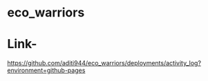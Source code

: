 # eco_warriors
# Link- 
https://github.com/aditi944/eco_warriors/deployments/activity_log?environment=github-pages
